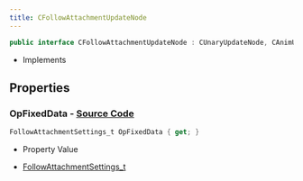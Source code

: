 ```yaml
---
title: CFollowAttachmentUpdateNode
---
```


```csharp
public interface CFollowAttachmentUpdateNode : CUnaryUpdateNode, CAnimUpdateNodeBase, ISchemaClass<CAnimUpdateNodeBase>, ISchemaClass<CUnaryUpdateNode>, ISchemaClass<CFollowAttachmentUpdateNode>, ISchemaField, ISchemaClass, INativeHandle
```

- Implements

## Properties

### **OpFixedData** - [Source Code](https://github.com/swiftly-solution/swiftlys2/blob/main/managed/src/SwiftlyS2.Generated/Schemas/Interfaces/CFollowAttachmentUpdateNode.cs#L16)

```csharp
FollowAttachmentSettings_t OpFixedData { get; }
```

- Property Value

- [FollowAttachmentSettings_t](/docs/api/shared/schemadefinitions/followattachmentsettings_t)

